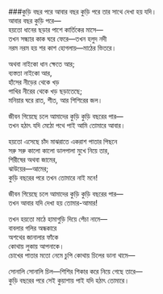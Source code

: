 ###কুড়ি বছর পরে 
আবার বছর কুড়ি পরে তার সাথে দেখা হয় যদি।   
আবার বছর কুড়ি পরে—  
হয়তো ধানের ছড়ার পাশে কার্তিকের মাসে—  
তখন সন্ধ্যার কাক ঘরে ফেরে—তখন হলুদ নদী   
নরম নরম হয় শর কাশ হোগলায়—মাঠের ভিতরে।  

অথবা নাইকো ধান ক্ষেতে আর;   
ব্যস্ততা নাইকো আর,   
হাঁসের নীড়ের থেকে খড়   
পাখির নীরের থেকে খড় ছড়াতেছে;   
মনিয়ার ঘরে রাত, শীত, আর শিশিরের জল।  

জীবন গিয়েছে চলে আমাদের কুড়ি কুড়ি বছরের পার—  
তখন হঠাৎ যদি মেঠো পথে পাই আমি তোমারে আবার।  

হয়তো এসেছে চাঁদ মাঝরাতে একরাশ পাতার পিছনে   
সরু সরু কালো কালো ডালপালা মুখে নিয়ে তার,  
শিরীষের অথবা জামের,   
ঝাউয়ের—আমের;   
কুড়ি বছরের পরে তখন তোমারে নাই মনে!  


জীবন গিয়েছে চলে আমাদের কুড়ি কুড়ি বছরের পার—  
তখন আবার যদি দেখা হয় তোমার-আমার!

তখন হয়তো মাঠে হামাগুড়ি দিয়ে পেঁচা নামে—  
বাবলার গলির অন্ধকারে  
অশথের জানালার ফাঁকে   
কোথায় লুকায় আপনাকে।   
চোখের পাতার মতো নেমে চুপি কোথায় চিলের ডানা থামে—  

সোনালি সোনালি চিল—শিশির শিকার করে নিয়ে গেছে তারে—  
কুড়ি বছরের পরে সেই কুয়াশায় পাই যদি হঠাৎ তোমারে।
